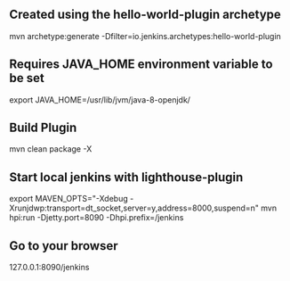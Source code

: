 ## Created using the hello-world-plugin archetype
mvn archetype:generate -Dfilter=io.jenkins.archetypes:hello-world-plugin
## Requires JAVA_HOME environment variable to be set
export JAVA_HOME=/usr/lib/jvm/java-8-openjdk/
## Build Plugin
mvn clean package -X
## Start local jenkins with lighthouse-plugin
export MAVEN_OPTS="-Xdebug -Xrunjdwp:transport=dt_socket,server=y,address=8000,suspend=n"
mvn hpi:run -Djetty.port=8090 -Dhpi.prefix=/jenkins
## Go to your browser
127.0.0.1:8090/jenkins

